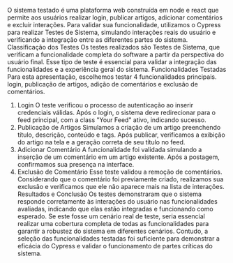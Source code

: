 O sistema testado é uma plataforma web construída em node e react que permite aos usuários realizar login, publicar artigos, adicionar comentários e excluir interações. Para validar sua funcionalidade, utilizamos o Cypress para realizar Testes de Sistema, simulando interações reais do usuário e verificando a integração entre as diferentes partes do sistema.
Classificação dos Testes
Os testes realizados são Testes de Sistema, que verificam a funcionalidade completa do software a partir da perspectiva do usuário final. Esse tipo de teste é essencial para validar a integração das funcionalidades e a experiência geral do sistema.
Funcionalidades Testadas
Para esta apresentação, escolhemos testar 4 funcionalidades principais.
 login, publicação de artigos, adição de comentários e exclusão de comentários. 
1. Login
O teste verificou o processo de autenticação ao inserir credenciais válidas. Após o login, o sistema deve redirecionar para o feed principal, com a class "Your Feed" ativo, indicando sucesso.
2. Publicação de Artigos
Simulamos a criação de um artigo preenchendo título, descrição, conteúdo e tags. Após publicar, verificamos a exibição do artigo na tela e a geração correta de seu título no feed.
3. Adicionar Comentário
A funcionalidade foi validada simulando a inserção de um comentário em um artigo existente. Após a postagem, confirmamos sua presença na interface.
4. Exclusão de Comentário
Esse teste validou a remoção de comentários. Considerando que o comentário foi previamente criado, realizamos sua exclusão e verificamos que ele não aparece mais na lista de interações.
Resultados e Conclusão
Os testes demonstraram que o sistema responde corretamente às interações do usuário nas funcionalidades avaliadas, indicando que elas estão integradas e funcionando como esperado.
Se este fosse um cenário real de teste, seria essencial realizar uma cobertura completa de todas as funcionalidades para garantir a robustez do sistema em diferentes cenários. Contudo, a seleção das funcionalidades testadas foi suficiente para demonstrar a eficácia do Cypress e validar o funcionamento de partes críticas do sistema.
